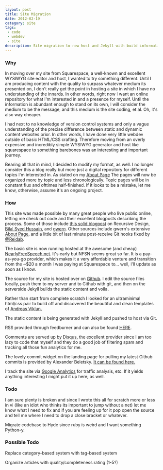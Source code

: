 ```yaml
---
layout: post
title: Site Migration
date: 2012-02-19
category: site
tags:
 - code
 - webdev
 - site
description: Site migration to new host and Jekyll with build information and description
---
```


<h3>Why</h3>

<p>In moving over my site from Squarespace, a well-known and excellent WYSIWYG site editor and host, I wanted to try something different.  Until I am producing content with the quality to surpass whatever medium its presented on, I don't really get the point in hosting a site in which I have no understanding of the innards.  In other words, right now I want an online repository for what I'm interested in and a presence for myself.  Until the information is abundant enough to stand on its own, I will consider the medium to be the message, and this medium is the site coding, et al. Oh, it's also way cheaper.</p>
<p>I had next to no knowledge of version control systems and only a vague understanding of the precise difference between static and dynamic content websites prior.  In other words, I have done very little webdev outside of basic HTML/CSS crafting.  Therefore moving from an overly expensive and incredibly simple WYSIWYG generator and host like squarespace to something barebones was an interesting and important journey.</p>

<p>Bearing all that in mind, I decided to modify my format, as well.  I no longer consider this a blog really but more just a digital repository for different topics I'm interested in.  As stated on my <a href="/me.html">About Page</a> The pages will now be organized more by topic and less chronologically.  Topic pages will be in constant flux and ofttimes half-finished.  If it looks to be a mistake, let me know, otherwise, assume it's an ongoing project.</p>

<h3>How</h3>

<p>This site was made possible by many great people who live public online, letting me check out code and their excellent blogposts describing the process. Some of those include <a href="http://recursive-design.com/blog/2010/10/12/static-blogging-the-jekyll-way/" target="_blank">this solid blogpost</a> on Recursive Design, <a href="http://bilalh.github.com" target="_blank">Bilal Syed Hussain</a>, and <a href="http://gwern.net" target="_blank">gwern</a>. Other sources include gwern's extensive <a href="http://gwern.net/About" target="_blank">About Page</a>, and a little bit of last minute post-receive Git hooks fixed by <a href="http://twitter.com/reidab" target="_blank">@Reidab</a>.</p>

<p>The basic site is now running hosted at the awesome (and cheap) <a href="http://nearlyfreespeech.net">NearlyFreeSpeech.net</a>.  It's early but NFSN seems great so far.  It is a pay-as-you-go provider, which makes it a very affordable venture and transition from the ~$20 a month I was paying at Squarespace to... well, I'll update as soon as I know.</p>

<p>The source for my site is hosted over on <a href="http://github.com" target="_blank">Github</a>.  I edit the source files locally, push them to my server and to Github with git, and then on the serverside Jekyll builds the static content and voila.</p>

<p>Rather than start from complete scratch I looked for an ultraminimal html/css pair to build off and discovered the beautiful and clean templates of <a href="http://andreasviklund.com">Andreas Viklun.</a></p>

<p>The static content is being generated with Jekyll and pushed to host via Git.</p>

<p>RSS provided through feedburner and can also be found <a href="/feed/index.xml" target="_blank">HERE</a>.</p>

<p>Comments are served up by <a href="http://disqus.com" target="_blank">Disqus</a>, the excellent provider since I am too lazy to code that myself and they do a good job of filtering spam and tracking all those fun analytics for me.</p>

<p>The lovely commit widget on the landing page for pulling my latest Github commits is provided by Alexander Beletsky.  <a href="https://github.com/alexanderbeletsky/github.commits.widget" target="_blank">It can be found here.</a></p>

<p>I track the site via <a href="http://google.com/analytics">Google Analytics</a> for traffic analysis, etc.  If it yields anything interesting I might put it up here, as well.</p>

<h3>Todo</h3>

<p>I am sure plenty is broken and since I wrote this all for scratch more or less in vi (like an idiot who thinks its important to jump without a net) let me know what I need to fix and if you are feeling up for it pop open the source and tell me where I need to drop a close bracket or whatever.</p>

<p>Migrate codebase to Hyde since ruby is weird and I want something Python-y.</p>

<h3>Possible Todo</h3>

<p>Replace category-based system with tag-based system</p>

<p>Organize articles with quality/completeness rating (1-5?)</p>


